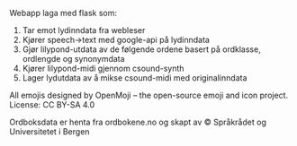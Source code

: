 Webapp laga med flask som:
  1) Tar emot lydinndata fra webleser
  2) Kjører speech->text med google-api på lydinndata
  3) Gjør lilypond-utdata av de følgende ordene basert på ordklasse, ordlengde og synonymdata
  4) Kjører lilypond-midi gjennom csound-synth
  5) Lager lydutdata av å mikse csound-midi med originalinndata


All emojis designed by OpenMoji – the open-source emoji and icon project. License: CC BY-SA 4.0


Ordboksdata er henta fra ordbokene.no og skapt av © Språkrådet og Universitetet i Bergen
